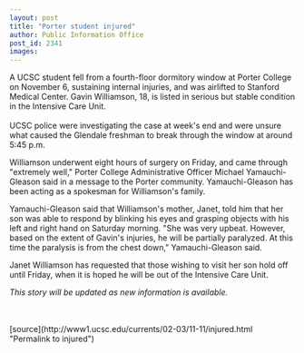 ```yaml
---
layout: post
title: "Porter student injured"
author: Public Information Office
post_id: 2341
images:
---
```


<p>
  A UCSC student fell from a fourth-floor dormitory window at Porter College on November 6, sustaining internal injuries, and was airlifted to Stanford Medical Center. Gavin Williamson, 18, is listed in serious but stable condition in the Intensive Care Unit.<br>
  <br>
  UCSC police were investigating the case at week's end and were unsure what caused the Glendale freshman to break through the window at around 5:45 p.m.<br>
</p>
<p>
  Williamson underwent eight hours of surgery on Friday, and came through "extremely well," Porter College Administrative Officer Michael Yamauchi-Gleason said in a message to the Porter community. Yamauchi-Gleason has been acting as a spokesman for Williamson's family.<br>
</p>
<p>
  Yamauchi-Gleason said that Williamson's mother, Janet, told him that her son was able to respond by blinking his eyes and grasping objects with his left and right hand on Saturday morning. "She was very upbeat. However, based on the extent of Gavin's injuries, he will be partially paralyzed. At this time the paralysis is from the chest down," Yamauchi-Gleason said.<br>
</p>
<p>
  Janet Williamson has requested that those wishing to visit her son hold off until Friday, when it is hoped he will be out of the Intensive Care Unit.
</p>
<p>
  <i>This story will be updated as new information is available.</i><br>
  <br>
  <br>

</p>
<p>

</p>
[source](http://www1.ucsc.edu/currents/02-03/11-11/injured.html "Permalink to injured")
